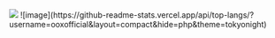 <img src="https://github-readme-stats.vercel.app/api?username=ooxofficial&show_icons=true&theme=tokyonight&count_private=true">
![image](https://github-readme-stats.vercel.app/api/top-langs/?username=ooxofficial&layout=compact&hide=php&theme=tokyonight)
